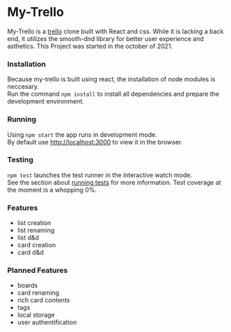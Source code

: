 # My-Trello

My-Trello is a [trello](https://trello.com/?&aceid=&adposition=&adgroup=105703213408&campaign=9843285517&creative=437184392287&device=c&keyword=trello&matchtype=e&network=g&placement=&ds_kids=p53016482427&ds_e=GOOGLE&ds_eid=700000001557344&ds_e1=GOOGLE&gclid=EAIaIQobChMIw-ikw8T--QIVDo9oCR3kkgx_EAAYAiAAEgL4y_D_BwE&gclsrc=aw.ds) clone built with React and css. While it is lacking a back end, it utilizes the smooth-dnd library for better user experience and asthetics. This Project was started in the october of 2021.

### Installation
Because my-trello is built using react, the installation of node modules is neccesary.\
Run the command `npm install` to install all dependencies and prepare the development environment.


### Running
Using `npm start` the app runs in development mode.\
By default use [http://localhost:3000](http://localhost:3000) to view it in the browser.

### Testing
`npm test` launches the test runner in the interactive watch mode.\
See the section about [running tests](https://facebook.github.io/create-react-app/docs/running-tests) for more information.
Test coverage at the moment is a whopping 0%.

### Features
- list creation
- list renaming
- list d&d
- card creation
- card d&d

### Planned Features
- boards
- card renaming
- rich card contents
- tags
- local storage
- user authentification